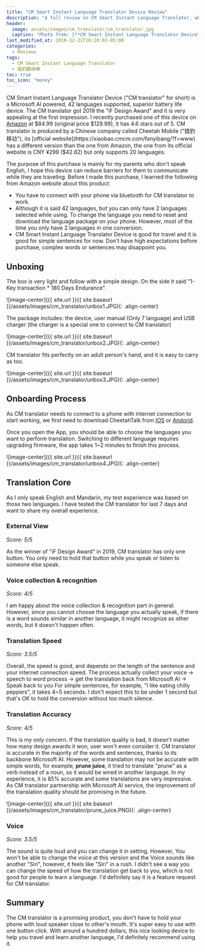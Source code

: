 ```yaml
---
title: "CM Smart Instant Language Translator Device Review"
description: "A full review on CM Smart Instant Language Translator, what's the translation quality on CM Smart Instant Language Translator"
header:
  image: assets/images/cm_translator/cm_translator.jpg
  caption: "Photo from: [**CM Smart Instant Language Translator Device**](https://www.amazon.com/gp/product/B07VH2BLDM/)"
last_modified_at: 2019-12-21T16:20:02-05:00
categories:
  - Reviews
tags:
  - CM Smart Instant Language Translator
  - 猎豹翻译棒
toc: true
toc_icon: "money"
---
```

 
CM Smart Instant Language Translator Device ("CM translator" for short) is a Microsoft AI powered, 42 languages supported, superior battery life device. The CM translator got 2019 the "iF Design Award" and it is very appealing at the first impression. I recently purchased one of this device on [Amazon](https://www.amazon.com/gp/product/B07VH2BLDM/) at $84.99 (original price $129.99), it has 4.6 stars out of 5. CM translator is produced by a Chinese company called Cheetah Mobile ("猎豹移动"), its [official website](https://xiaobao.cmcm.com/fanyibang/?f=www) has a different version than the one from Amazon, the one from its official website is CNY ¥299 ($42.82) but only supports 20 languages.
 
The purpose of this purchase is mainly for my parents who don't speak English, I hope this device can reduce barriers for them to communicate while they are traveling. Before I made this purchase, I learned the following from Amazon website about this product: 
- You have to connect with your phone via bluetooth for CM translator to work.
- Although it is said 42 languages, but you can only have 2 languages selected while using. To change the language you need to reset and download the language package on your phone. However, most of the time you only have 2 languages in one conversion.
- CM Smart Instant Language Translator Device is good for travel and it is good for simple sentences for now. Don't have high expectations before purchase, complex words or sentences may disappoint you.
 
## Unboxing
The box is very light and follow with a simple design. On the side it said "1-Key transaction * 180 Days Endurance". 
 
![image-center]({{ site.url }}{{ site.baseurl }}/assets/images/cm_translator/unbox1.JPG){: .align-center}
 
The package includes: the device, user manual (Only 7 language) and USB charger (the charger is a special one to connect to CM translator)
 
![image-center]({{ site.url }}{{ site.baseurl }}/assets/images/cm_translator/unbox2.JPG){: .align-center}
 
CM translator fits perfectly on an adult person's hand, and it is easy to carry as too.
 
![image-center]({{ site.url }}{{ site.baseurl }}/assets/images/cm_translator/unbox3.JPG){: .align-center}
 
## Onboarding Process
As CM translator needs to connect to a phone with internet connection to start working, we first need to download CheetahTalk from [IOS](https://apps.apple.com/us/app/cheetahtalk/id1455328572) or [Andorid](https://play.google.com/store/apps/details?id=com.zhytek.itranslator&hl=en_US).
 
Once you open the App, you should be able to choose the languages you want to perform translation. Switching to different language requires upgrading firmware, the app takes 1~2 minutes to finish this process.
 
![image-center]({{ site.url }}{{ site.baseurl }}/assets/images/cm_translator/unbox4.JPG){: .align-center}
 
## Translation Core
As I only speak English and Mandarin, my test experience was based on those two languages. I have tested the CM translator for last 7 days and want to share my overall experience.
 
### External View
*Score: 5/5*

As the winner of "iF Design Award" in 2019, CM translator has only one button. You only need to hold that button while you speak or listen to someone else speak. 
 
### Voice collection & recognition
*Score: 4/5*

I am happy about the voice collection & recognition part in general. However, since you cannot choose the language you actually speak, if there is a word sounds similar in another language, it might recognize as other words, but it doesn't happen often.
 
### Translation Speed
*Score: 3.5/5*

Overall, the speed is good, and depends on the length of the sentence and your internet connection speed. The process actually collect your voice -> speech to word process -> get the translation back from Microsoft AI -> Speak back to you
For simple sentences, for example, "I like eating chilly peppers", it takes 4~5 seconds. I don't expect this to be under 1 second but that's OK to hold the conversion without too much silence.
 
### Translation Accuracy
*Score: 4/5* 

This is my only concern. If the translation quality is bad, it doesn't matter how many design awards it won, user won't even consider it. CM translator is accurate in the majority of the words and sentences, thanks to its backbone Microsoft AI. However, some translation may not be accurate with simple words, for example, **prune juice**, it tried to translate "prune" as a verb instead of a noun, so it would be wired in another language. In my experience, it is 85% accurate and some translations are very impressive. As CM translator partnership with Microsoft AI service, the improvement of the translation quality should be promising in the future.
 
![image-center]({{ site.url }}{{ site.baseurl }}/assets/images/cm_translator/prune_juice.PNG){: .align-center}
 
### Voice
*Score: 3.5/5* 

The sound is quite loud and you can change it in setting. However, You won't be able to change the voice at this version and the Voice sounds like another "Siri", however, it feels like "Siri" in a rush. I didn't see a way you can change the speed of how the translation get back to you, which is not good for people to learn a language. I'd definitely say it is a feature request for CM translator.
 
## Summary
The CM translator is a promising product, you don't have to hold your phone with loud speaker close to other's mouth. It's super easy to use with one button click. With around a hundred dollars, this nice looking device to help you travel and learn another language, I'd definitely recommend using it.

